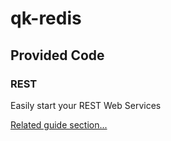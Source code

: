 # qk-redis


## Provided Code

### REST

Easily start your REST Web Services

[Related guide section...](https://quarkus.io/guides/getting-started-reactive#reactive-jax-rs-resources)
